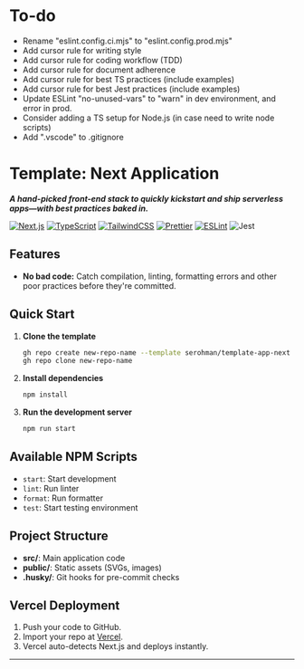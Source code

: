 # To-do

- Rename "eslint.config.ci.mjs" to "eslint.config.prod.mjs"
- Add cursor rule for writing style
- Add cursor rule for coding workflow (TDD)
- Add cursor rule for document adherence
- Add cursor rule for best TS practices (include examples)
- Add cursor rule for best Jest practices (include examples)
- Update ESLint "no-unused-vars" to "warn" in dev environment, and error in prod.
- Consider adding a TS setup for Node.js (in case need to write node scripts)
- Add ".vscode" to .gitignore

# Template: Next Application

**_A hand-picked front-end stack to quickly kickstart and ship serverless apps—with best practices baked in._**

[![Next.js](https://img.shields.io/badge/Next.js-000?logo=nextdotjs&logoColor=white)](https://nextjs.org/)
[![TypeScript](https://img.shields.io/badge/TypeScript-3178c6?logo=typescript&logoColor=white)](https://www.typescriptlang.org/)
[![TailwindCSS](https://img.shields.io/badge/TailwindCSS-06B6D4?logo=tailwindcss&logoColor=white)](https://tailwindcss.com/)
[![Prettier](https://img.shields.io/badge/Prettier-F7B93E?logo=prettier&logoColor=white)](https://prettier.io/)
[![ESLint](https://img.shields.io/badge/ESLint-4B32C3?logo=eslint&logoColor=white)](https://eslint.org/)
![Jest](https://img.shields.io/badge/Jest-C21325?logo=jest&logoColor=white)

## Features

- **No bad code:** Catch compilation, linting, formatting errors and other poor practices before they're committed.

## Quick Start

1. **Clone the template**
   ```bash
   gh repo create new-repo-name --template serohman/template-app-next
   gh repo clone new-repo-name
   ```
2. **Install dependencies**
   ```bash
   npm install
   ```
3. **Run the development server**
   ```bash
   npm run start
   ```

## Available NPM Scripts

- `start`: Start development
- `lint`: Run linter
- `format`: Run formatter
- `test`: Start testing environment

## Project Structure

- **src/**: Main application code
- **public/**: Static assets (SVGs, images)
- **.husky/**: Git hooks for pre-commit checks

## Vercel Deployment

1. Push your code to GitHub.
2. Import your repo at [Vercel](https://vercel.com/import/git).
3. Vercel auto-detects Next.js and deploys instantly.

---

